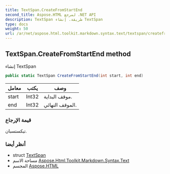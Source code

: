 ```yaml
---
title: TextSpan.CreateFromStartEnd
second_title: Aspose.HTML لمرجع .NET API
description: TextSpan طريقة. إنشاء TextSpan
type: docs
weight: 50
url: /ar/net/aspose.html.toolkit.markdown.syntax.text/textspan/createfromstartend/
---
```

## TextSpan.CreateFromStartEnd method

إنشاء TextSpan

```csharp
public static TextSpan CreateFromStartEnd(int start, int end)
```

| معامل | يكتب | وصف |
| --- | --- | --- |
| start | Int32 | موقف البداية. |
| end | Int32 | الموقف النهائي. |

### قيمة الإرجاع

تيكستسبان.

### أنظر أيضا

* struct [TextSpan](../)
* مساحة الاسم [Aspose.Html.Toolkit.Markdown.Syntax.Text](../../textspan/)
* المجسم [Aspose.HTML](../../../)


